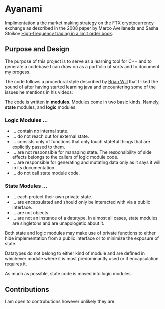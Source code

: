 # Ayanami

Implimentation a the market making strategy on the FTX cryptocurrency exchange as described in the 2008 paper by Marco Avellaneda and Sasha Stoikov [High-frequency trading in a limit order book](https://www.math.nyu.edu/~avellane/HighFrequencyTrading.pdf).

## Purpose and Design

The purpose of this project is to serve as a learning tool for C++ and to generate a codebase I can draw on as a portfolio of sorts and to document my progess.

The code follows a procedural style described by [Brian Will](https://www.youtube.com/watch?v=0iyB0_qPvWk) that I liked the sound of after having started learning java and encountering some of the issues he mentions in his videos:

The code is written in **modules**. Modules come in two basic kinds. Namely, **state** modules, and **logic** modules.

### Logic Modules ...
- ... contain no internal state.
- ... do not reach out for external state.
- ... consists only of functions that only touch stateful things that are explicitly passed to them.
- ... are not responsible for managing state. The responsibility of side effects belongs to the callers of logic module code.
- ... are responsible for generating and mutating data only as it says it will in its documentation.
- ... do not call state module code.

### State Modules ...
- ... each protect their own private state.
- ... are encapsulated and should only be interacted with via a public interface.
- ... are not objects.
- ... are not an instance of a datatype. In almost all cases, state modules are singletons and are unapologetic about it.

Both state and logic modules may make use of private functions to either hide implementation from a public interface or to minimize the exposure of state.

Datatypes do not belong to either kind of module and are defined in whichever module where it is most predominantly used or if encapsulation requires it.

As much as possible, state code is moved into logic modules.

## Contributions
I am open to contrubutions however unlikely they are.

